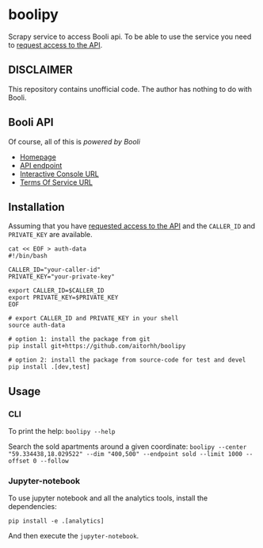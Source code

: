 # boolipy

Scrapy service to access Booli api. To be able to use the service you need to
[request access to the API](https://www.booli.se/api/key).

## DISCLAIMER

This repository contains unofficial code. The author has nothing to do with
Booli.

## Booli API

Of course, all of this is *powered by Booli*

* [Homepage](https://www.booli.se/api)
* [API endpoint](http://api.booli.se/)
* [Interactive Console URL](http://www.booli.se/api/explorer)
* [Terms Of Service URL](http://www.booli.se/api/tou/)


## Installation

Assuming that you have [requested access to the API](https://www.booli.se/api/key) and the `CALLER_ID` and `PRIVATE_KEY` are available.

```
cat << EOF > auth-data
#!/bin/bash

CALLER_ID="your-caller-id"
PRIVATE_KEY="your-private-key"

export CALLER_ID=$CALLER_ID
export PRIVATE_KEY=$PRIVATE_KEY
EOF

# export CALLER_ID and PRIVATE_KEY in your shell
source auth-data

# option 1: install the package from git
pip install git+https://github.com/aitorhh/boolipy

# option 2: install the package from source-code for test and devel
pip install .[dev,test]
```

## Usage

### CLI

To print the help:
    ```
    boolipy --help
    ```

Search the sold apartments around a given coordinate:
    ```
    boolipy --center "59.334438,18.029522" --dim "400,500" --endpoint sold --limit
1000 --offset 0 --follow
    ```

### Jupyter-notebook

To use jupyter notebook and all the analytics tools, install the dependencies:
```
pip install -e .[analytics]
```

And then execute the `jupyter-notebook`.
